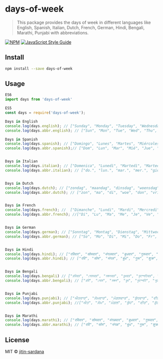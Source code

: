 # days-of-week

> This package provides the days of week in different languages like English, Spanish, Italian, Dutch, French, German, Hindi, Bengali, Marathi, Punjabi with abbreviations.

[![NPM](https://img.shields.io/npm/v/days-of-week.svg)](https://www.npmjs.com/package/days-of-week) [![JavaScript Style Guide](https://img.shields.io/badge/code_style-standard-brightgreen.svg)](https://standardjs.com)

## Install

```bash
npm install --save days-of-week
```

## Usage

```javascript
ES6
import days from 'days-of-week'

ES5
const days = require('days-of-week');

Days in English
console.log(days.english); // ["Sunday", "Monday", "Tuesday", "Wednesday", "Thursday", "Friday", "Saturday"]
console.log(days.abbr.english); // ["Sun", "Mon", "Tue", "Wed", "Thu", "Fri", "Sat"]

Days in Spanish
console.log(days.spanish); // ["Domingo", "Lunes", "Martes", "Miércoles", "Jueves", "Viernes", "Sábado"]
console.log(days.abbr.spanish);// ["Dom", "Lun", "Mar", "Mié", "Jue", "Vie", "Sáb"]


Days in Italian
console.log(days.italian); // ["Domenica", "Lunedì", "Martedì", "Martedì", "Giovedì", "Venerdì", "Sabato"]
console.log(days.abbr.italian); // ["do.", "lun.", "mar.", "mer.", "gio.", "ven.", "sab."]


Days in Dutch
console.log(days.dutch); // ["zondag", "maandag", "dinsdag", "woensdag", "donderdag", "vrijdag",  "zaterdag"]
console.log(days.abbr.dutch); // ["zon", "ma", "di", "woe", "don", "vrij", "zat"]


Days in French
console.log(days.french); //  ["Dimanche", "Lundi", "Mardi", "Mercredi", "Jeudi", "Vendredi", "Samedi"]
console.log(days.abbr.french); //["Di", "Lu", "Ma", "Me", "Je", "Ve", "Sa"]


Days in German
console.log(days.german); // ["Sonntag", "Montag", "Dienstag", "Mittwoch", "Donnerstag", "Freitag", "Samstag"]
console.log(days.abbr.german); // ["So", "Mo", "Di", "Mi", "Do", "Fr", "Sa"]


Days in Hindi
console.log(days.hindi); // ["रविवार", "सोमवार", "मंगलवार", "बुधवार", "गुरूवार", "शुक्रवार", "शनिवार"]
console.log(days.abbr.hindi); // ["रवि", "सोम", "मंगल", "बुध", "गुरू", "शुक्र", "शनि"]


Days in Bengali
console.log(days.bengali) // ["রবিবার", "সোমবার", "মঙ্গলবার", "বুধবার", "বৃহস্পতিবার", "শুক্রবার", "শনিবার"]
console.log(days.abbr.bengali); // ["রবি", "সোম", "মঙ্গল", "বুধ", "বৃহস্পতি", "শুক্র", "শনি"]


Days in Punjabi
console.log(days.punjabi); // ["ਐਤਵਾਰ", "ਸੋਮਵਾਰ", "ਮੰਗਲਵਾਰ", "ਬੁੱਧਵਾਰ", "ਵੀਰਵਾਰ", "ਸ਼ੁੱਕਰਵਾਰ", "ਸ਼ਨੀਵਾਰ"]
console.log(days.abbr.punjabi); //["ਐਤ", "ਸੋਮ", "ਮੰਗਲ", "ਬੁੱਧ", "ਵੀਰ", "ਸ਼ੁੱਕਰ", "ਸ਼ਨੀ"]


Days in Marathi
console.log(days.marathi); // ["रविवार", "सोमवार", "मंगळवार", "बुधवार", "गुरूवार", "शुक्रवार", "शनिवार"]
console.log(days.abbr.marathi); // ["रवि", "सोम", "मंगळ", "बुध", "गुरू", "शुक्र", "शनि"]


```

## License

MIT © [jitin-sardana](https://github.com/jitin-sardana)
